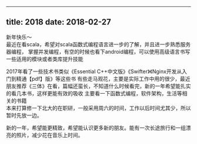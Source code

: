 
---
title: 2018
date: 2018-02-27
---

新年快乐～  
最近在看scala，希望对scala函数式编程语言进一步的了解，并且进一步熟悉服务器编程， 掌握并发编程，有空的时候也看下android编程，可以使用高级语言书写一些适用的模块或者类库提升技能  
  
2017年看了一些技术书类似《Essential C++中文版》《Swifter》《Nginx开发从入门到精通【pdf】版》等这些书 有些走马观花，主要是实际工作中用的很少，最近朋友推荐《三体》在看，篇幅还蛮长，不知道什么时候看完，新的一年希望能扎实的看几本书，这样更能有效的吸收 主要看一下函数式编程，软件架构，生活等相关的书籍  
本来打算修一下北大的在职研，一般采用周六的时间，工作以后时间尤其少，所以暂时先放一边。
  
新的一年，希望能更精致，希望能认识更多新的朋友。能有一次长途旅行和一组漂亮的照片，减少花在音乐上时间。

    
	

 
